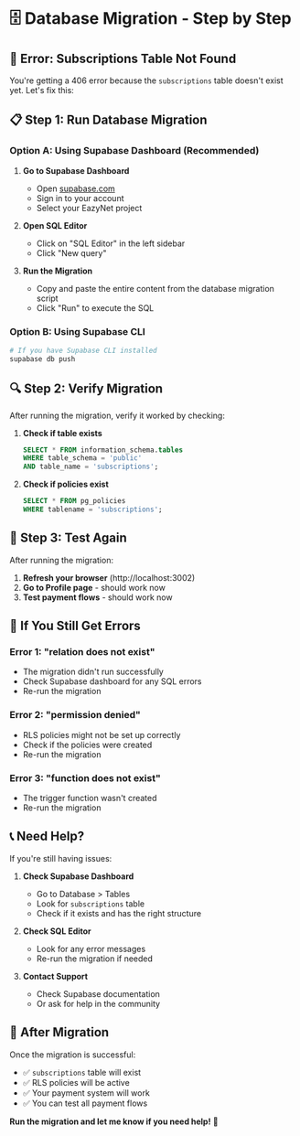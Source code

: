# 🗄️ Database Migration - Step by Step

## 🚨 **Error: Subscriptions Table Not Found**

You're getting a 406 error because the `subscriptions` table doesn't exist yet. Let's fix this:

## 📋 **Step 1: Run Database Migration**

### **Option A: Using Supabase Dashboard (Recommended)**

1. **Go to Supabase Dashboard**
   - Open [supabase.com](https://supabase.com)
   - Sign in to your account
   - Select your EazyNet project

2. **Open SQL Editor**
   - Click on "SQL Editor" in the left sidebar
   - Click "New query"

3. **Run the Migration**
   - Copy and paste the entire content from the database migration script
   - Click "Run" to execute the SQL

### **Option B: Using Supabase CLI**

```bash
# If you have Supabase CLI installed
supabase db push
```

## 🔍 **Step 2: Verify Migration**

After running the migration, verify it worked by checking:

1. **Check if table exists**
   ```sql
   SELECT * FROM information_schema.tables 
   WHERE table_schema = 'public' 
   AND table_name = 'subscriptions';
   ```

2. **Check if policies exist**
   ```sql
   SELECT * FROM pg_policies 
   WHERE tablename = 'subscriptions';
   ```

## 🎯 **Step 3: Test Again**

After running the migration:

1. **Refresh your browser** (http://localhost:3002)
2. **Go to Profile page** - should work now
3. **Test payment flows** - should work now

## 🚨 **If You Still Get Errors**

### **Error 1: "relation does not exist"**
- The migration didn't run successfully
- Check Supabase dashboard for any SQL errors
- Re-run the migration

### **Error 2: "permission denied"**
- RLS policies might not be set up correctly
- Check if the policies were created
- Re-run the migration

### **Error 3: "function does not exist"**
- The trigger function wasn't created
- Re-run the migration

## 📞 **Need Help?**

If you're still having issues:

1. **Check Supabase Dashboard**
   - Go to Database > Tables
   - Look for `subscriptions` table
   - Check if it exists and has the right structure

2. **Check SQL Editor**
   - Look for any error messages
   - Re-run the migration if needed

3. **Contact Support**
   - Check Supabase documentation
   - Or ask for help in the community

## 🎉 **After Migration**

Once the migration is successful:

- ✅ `subscriptions` table will exist
- ✅ RLS policies will be active
- ✅ Your payment system will work
- ✅ You can test all payment flows

**Run the migration and let me know if you need help!** 🚀 